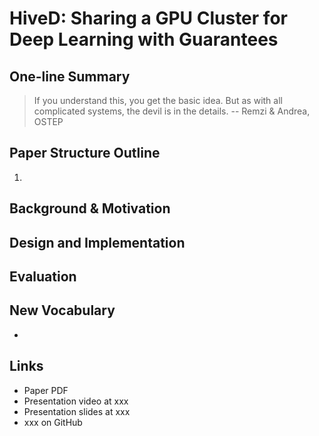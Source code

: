 # HiveD: Sharing a GPU Cluster for Deep Learning with Guarantees

## One-line Summary

> If you understand this, you get the basic idea. But as with all complicated systems, the devil is in the details.  -- Remzi & Andrea, OSTEP

## Paper Structure Outline

1. 
## Background & Motivation

## Design and Implementation

## Evaluation

## New Vocabulary

* 
## Links

* Paper PDF
* Presentation video at xxx
* Presentation slides at xxx
* xxx on GitHub

